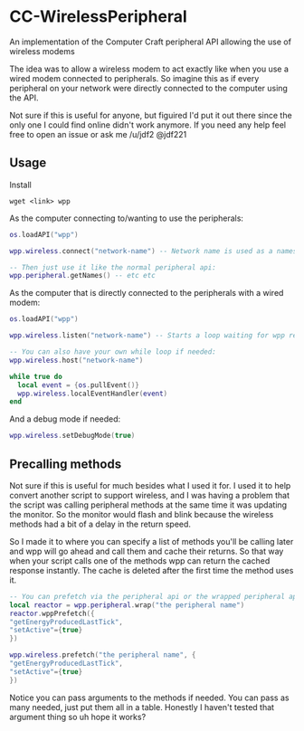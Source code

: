 # CC-WirelessPeripheral
An implementation of the Computer Craft peripheral API allowing the use of wireless modems

The idea was to allow a wireless modem to act exactly like when you use a wired modem connected to peripherals. So imagine this as if every peripheral on your network were directly connected to the computer using the API.

Not sure if this is useful for anyone, but figuired I'd put it out there since the only one I could find online didn't work anymore. If you need any help feel free to open an issue or ask me /u/jdf2 @jdf221

## Usage

Install
```
wget <link> wpp
```

As the computer connecting to/wanting to use the peripherals:
```lua
os.loadAPI("wpp")

wpp.wireless.connect("network-name") -- Network name is used as a namespace esque thing so you can have multible different wireless peripheral systems going

-- Then just use it like the normal peripheral api:
wpp.peripheral.getNames() -- etc etc
```

As the computer that is directly connected to the peripherals with a wired modem:
```lua
os.loadAPI("wpp")

wpp.wireless.listen("network-name") -- Starts a loop waiting for wpp rednet messages

-- You can also have your own while loop if needed:
wpp.wireless.host("network-name")

while true do
  local event = {os.pullEvent()}
  wpp.wireless.localEventHandler(event)
end
```

And a debug mode if needed:
```lua
wpp.wireless.setDebugMode(true)
```

## Precalling methods

Not sure if this is useful for much besides what I used it for. I used it to help convert another script to support wireless, and I was having a problem that the script was calling peripheral methods at the same time it was updating the monitor. So the monitor would flash and blink because the wireless methods had a bit of a delay in the return speed.

So I made it to where you can specify a list of methods you'll be calling later and wpp will go ahead and call them and cache their returns. So that way when your script calls one of the methods wpp can return the cached response instantly. The cache is deleted after the first time the method uses it.

```lua
-- You can prefetch via the peripheral api or the wrapped peripheral api
local reactor = wpp.peripheral.wrap("the peripheral name")
reactor.wppPrefetch({
"getEnergyProducedLastTick",
"setActive"={true}
})

wpp.wireless.prefetch("the peripheral name", {
"getEnergyProducedLastTick",
"setActive"={true}
})
```

Notice you can pass arguments to the methods if needed. You can pass as many needed, just put them all in a table. Honestly I haven't tested that argument thing so uh hope it works?
